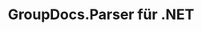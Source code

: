 ---
title: GroupDocs.Parser für .NET
type: docs
weight: 10
url: /de/net/
description: GroupDocs.Parser für .NET-API-Referenzen enthalten Beispiele, Codeausschnitte und API-Dokumentation. Es stellt Namespaces, Klassen, Schnittstellen und andere API-Details bereit.
is_root: true
---